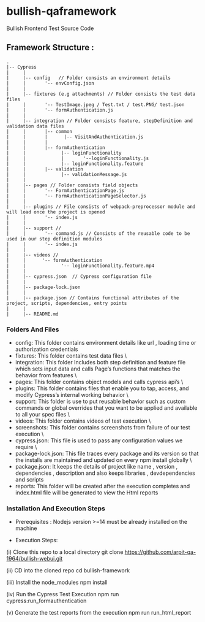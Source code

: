 # bullish-qaframework

Bullish Frontend Test Source Code

## Framework Structure :
```
.
|-- Cypress
|     |
|     |-- config   // Folder consists an environment details          
|     |       '-- envConfig.json
|     |
|     |-- fixtures (e.g attachments) // Folder consists the test data files
|     |       '-- TestImage.jpeg / Test.txt / test.PNG/ test.json
|     |       '-- formAuthentication.js
|     |
|     |-- integration // Folder consists feature, stepDefinition and validation data files
|     |       |-- common
|     |       |      |-- VisitAndAuthentication.js
|     |       |
|     |       |-- formAuthentication
|     |             |-- loginFunctionality
|     |             |       '--loginFunctionality.js
|     |             |-- loginFunctionality.feature
|     |       |-- validation
|     |             |-- validationMessage.js
|     |
|     |-- pages // Folder consists field objects 
|     |       '-- FormAuthenticationPage.js
|     |       '-- FormAuthenticationPageSelector.js
|     |
|     |-- plugins // File consists of webpack-preprocessor module and will load once the project is opened 
|     |       '-- index.js
|     |
|     |-- support //
|     |       '-- command.js // Consists of the reusable code to be used in our step definition modules
|     |       '-- index.js
|     |
|     |-- videos //
|     |      '-- formAuthentication
|     |             '-- loginFunctionality.feature.mp4
|     |
|     |-- cypress.json  // Cypress configuration file
|     |
|     |-- package-lock.json 
|     |
|     |-- package.json // Contains functional attributes of the project, scripts, dependencies, entry points
|     |
|     |-- README.md          
```
### Folders And Files

- config: This folder contains environment details like url , loading time or authorization credentials
- fixtures: This folder contains test data files \
- integration: This folder Includes both step definition and feature file which sets input data and calls Page’s functions that matches the behavior from features \
- pages: This folder contains object models and calls cypress api’s \
- plugins: This folder contains files that enable you to tap, access, and modify Cypress’s internal working behavior \
- support: This folder is use to put reusable behavior such as custom commands or global overrides that you want to be applied and available  to all your spec files \
- videos: This folder contains videos of test execution \
- screenshots: This folder contains screenshots from failure of our test execution \
- cypress.json: This file is used to pass any configuration values we require \
- package-lock.json: This file traces every package and its version so that the installs are maintained and updated on every npm install globally \
- package.json: It keeps the details of project like name , version , dependencies , description and also keeps libraries , devdependencies and scripts  
- reports: This folder will be created after the execution completes and index.html file will be generated to view the Html reports

### Installation And Execution Steps

- Prerequisites : Nodejs version >=14 must be already installed on the machine

- Execution Steps: 

(i) Clone this repo to a local directory
git clone https://github.com/arpit-qa-1964/bullish-webui.git

(ii) CD into the cloned repo
cd bullish-framework

(iii) Install the node_modules
npm install

(iv) Run the Cypress Test Execution
npm run cypress:run_formauthentication

(v) Generate the test reports from the execution
npm run run_html_report